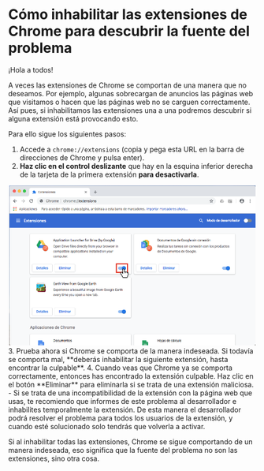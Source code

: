 # Cómo inhabilitar las extensiones de Chrome para descubrir la fuente del problema
¡Hola a todos!

A veces las extensiones de Chrome se comportan de una manera que no deseamos.
Por ejemplo, algunas sobrecargan de anuncios las páginas web que visitamos o
hacen que las páginas web no se carguen correctamente. Así pues, si
inhabilitamos las extensiones una a una podremos descubrir si alguna extensión
está provocando esto.

Para ello sigue los siguientes pasos:

1. Accede a `chrome://extensions` (copia y pega esta URL en la barra de
direcciones de Chrome y pulsa enter).
2. **Haz clic en el control deslizante** que hay en la esquina inferior derecha
de la tarjeta de la primera extensión **para desactivarla**.
  <div style="text-align: center;">
    <img src="../../img/inhabilitarextension.png" style="max-width: 500px;">
  </div>
3. Prueba ahora si Chrome se comporta de la manera indeseada. Si todavía se
comporta mal, **deberás inhabilitar la siguiente extensión, hasta encontrar la
culpable**.
4. Cuando veas que Chrome ya se comporta correctamente, entonces has encontrado
la extensión culpable. Haz clic en el botón **Eliminar** para eliminarla si se
trata de una extensión maliciosa.
    - Si se trata de una incompatibilidad de la extensión con la página web que
    usas, te recomiendo que informes de este problema al desarrollador e
    inhabilites temporalmente la extensión. De esta manera el desarrollador podrá
    resolver el problema para todos los usuarios de la extensión, y cuando esté
    solucionado solo tendrás que volverla a activar.

Si al inhabilitar todas las extensiones, Chrome se sigue comportando de un
manera indeseada, eso significa que la fuente del problema no son las
extensiones, sino otra cosa.
